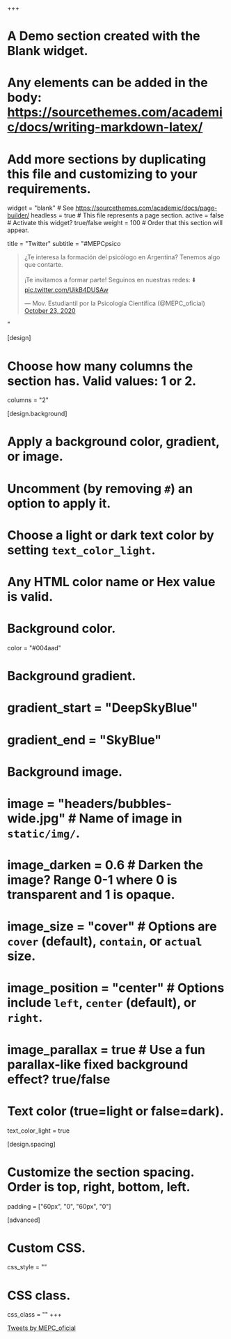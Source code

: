 +++
# A Demo section created with the Blank widget.
# Any elements can be added in the body: https://sourcethemes.com/academic/docs/writing-markdown-latex/
# Add more sections by duplicating this file and customizing to your requirements.

widget = "blank"  # See https://sourcethemes.com/academic/docs/page-builder/
headless = true  # This file represents a page section.
active = false  # Activate this widget? true/false
weight = 100  # Order that this section will appear.

title = "Twitter"
subtitle = "#MEPCpsico <br> <blockquote class='twitter-tweet'><p lang='es' dir='ltr'>¿Te interesa la formación del psicólogo en Argentina? Tenemos algo que contarte.<br><br>¡Te invitamos a formar parte! Seguinos en nuestras redes: ⬇️ <a href='https://t.co/UikB4DUSAw'>pic.twitter.com/UikB4DUSAw</a></p>&mdash; Mov. Estudiantil por la Psicología Científica (@MEPC_oficial) <a href='https://twitter.com/MEPC_oficial/status/1319777518128402432?ref_src=twsrc%5Etfw'>October 23, 2020</a></blockquote> <script async src='https://platform.twitter.com/widgets.js' charset='utf-8'></script>"

[design]
  # Choose how many columns the section has. Valid values: 1 or 2.
  columns = "2"

[design.background]
  # Apply a background color, gradient, or image.
  #   Uncomment (by removing `#`) an option to apply it.
  #   Choose a light or dark text color by setting `text_color_light`.
  #   Any HTML color name or Hex value is valid.

  # Background color.
   color = "#004aad"
  
  # Background gradient.
  # gradient_start = "DeepSkyBlue"
  # gradient_end = "SkyBlue"
  
  # Background image.
  # image = "headers/bubbles-wide.jpg"  # Name of image in `static/img/`.
  # image_darken = 0.6  # Darken the image? Range 0-1 where 0 is transparent and 1 is opaque.
  # image_size = "cover"  #  Options are `cover` (default), `contain`, or `actual` size.
  # image_position = "center"  # Options include `left`, `center` (default), or `right`.
  # image_parallax = true  # Use a fun parallax-like fixed background effect? true/false

  # Text color (true=light or false=dark).
  text_color_light = true

[design.spacing]
  # Customize the section spacing. Order is top, right, bottom, left.
  padding = ["60px", "0", "60px", "0"]

[advanced]
 # Custom CSS. 
 css_style = ""
 
 # CSS class.
 css_class = ""
+++

<div class="row justify-content-center">

<div class="col-md-10">

<a class="twitter-timeline" data-height="490" data-dnt="true" data-theme="light" href="https://twitter.com/MEPC_oficial?ref_src=twsrc%5Etfw">Tweets by MEPC_oficial</a>  

</div>

</div>

